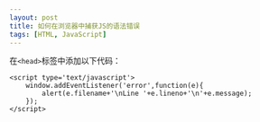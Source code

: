 ```yaml
---
layout: post
title: 如何在浏览器中捕获JS的语法错误
tags: [HTML, JavaScript]
---
```


在`<head>`标签中添加以下代码：

	<script type='text/javascript'>
	    window.addEventListener('error',function(e){
	        alert(e.filename+'\nLine '+e.lineno+'\n'+e.message);
	    });
	</script>


